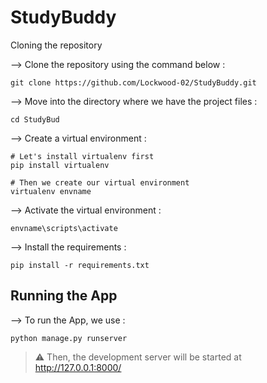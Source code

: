 # StudyBuddy

Cloning the repository

--> Clone the repository using the command below :

```
git clone https://github.com/Lockwood-02/StudyBuddy.git
```

--> Move into the directory where we have the project files :

```
cd StudyBud
```

--> Create a virtual environment :

```
# Let's install virtualenv first
pip install virtualenv

# Then we create our virtual environment
virtualenv envname
```

--> Activate the virtual environment :

```
envname\scripts\activate
```

--> Install the requirements :

```
pip install -r requirements.txt
```

## Running the App


--> To run the App, we use :

```
python manage.py runserver
```
>   ⚠ Then, the development server will be started at http://127.0.0.1:8000/
